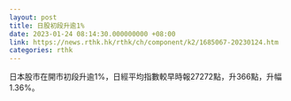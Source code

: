 ```yaml
---
layout: post
title: 日股初段升逾1%
date: 2023-01-24 08:14:30.000000000 +08:00
link: https://news.rthk.hk/rthk/ch/component/k2/1685067-20230124.htm
categories: rthk
---
```


日本股市在開市初段升逾1%，日經平均指數較早時報27272點，升366點，升幅1.36%。
